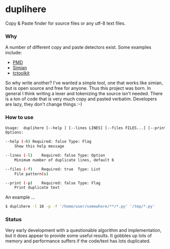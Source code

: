 # duplihere
Copy & Paste finder for source files or any utf-8 text files.


### Why

A number of different copy and paste detectors exist.  Some examples include:

* [PMD](https://pmd.github.io/)
* [Simian](http://www.harukizaemon.com/simian/)
* [tctoolkit](https://bitbucket.org/nitinbhide/tctoolkit/src/default/)

So why write another?  I've wanted a simple tool, one that works like simian,
but is open source and free for anyone. Thus this project was born.  In
general I think writing a lexer and tokenizing the source isn't needed.
There is a ton of code that is very much copy and pasted verbatim.
Developers are lazy, they don't change things :-)

### How to use

```bash
Usage:	duplihere [--help ] [--lines LINES] [--files FILES...] [--print ] 
Options:

--help (-h)	Required: false	Type: Flag
	Show this help message

--lines (-l)	Required: false	Type: Option
	Minimum number of duplicate lines, default 6

--files (-f)	Required: true	Type: List
	File pattern(s)

--print (-p)	Required: false	Type: Flag
	Print duplicate text

```

An example ...
```bash
$ duplihere -l 10 -p -f '/home/user/somewhere/**/*.py' '/tmp/*.py'
```


### Status

Very early development with a questionable algorithm and implementation,
but it does appear to provide some useful results.  It gobbles up lots of
memory and performance suffers if the code/text has lots duplicated.
